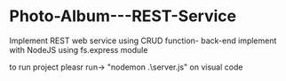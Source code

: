 # Photo-Album---REST-Service
Implement REST web service using CRUD function- back-end implement with NodeJS using fs.express module

to run project pleasr run-> "nodemon .\server.js" on visual code
